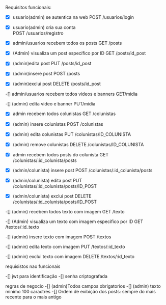 Requisitos funcionais:
-[x] usuario(admin) se autentica na web
    POST /usuarios/login
-[x] usuario(admin) cria sua conta  
    POST /usuarios/registro

-[x] admin/usuarios recebem todos os posts
    GET /posts

-[x] (Admin) visualiza um post específico por ID
    GET /posts/id_post

-[x] (admin)edita post
    PUT /posts/id_post

-[x] (admin)insere post
    POST /posts

-[x] (admin)exclui post
    DELETE /posts/id_post


-[] admin/usuarios recebem todos videos e banners
    GET/midia

-[] (admin) edita video e banner
    PUT/midia


-[x] admin recebem todos colunistas
    GET /colunistas

-[x] (admin) insere colunistas
    POST /colunistas

-[x] (admin) edita colunistas
    PUT /colunistas/ID_COLUNISTA

-[x] (admin) remove colunistas
    DELETE /colunistas/ID_COLUNISTA

-[x] admin recebem todos posts do colunista
    GET /colunistas/:id_colunista/posts

-[x] (admin/colunista) insere post
    POST /colunistas/:id_colunista/posts

-[x] (admin/colunista) edita post
    PUT /colunistas/:id_colunista/posts/ID_POST

-[x] (admin/colunista) exclui post
    DELETE /colunistas/:id_colunista/posts/ID_POST

    


-[] (admin) recebem todos texto com imagem
    GET /texto

-[] (Admin) visualiza um texto com imagem específico por ID
    GET /textos/:id_texto

-[] (admin) insere texto com imagem
    POST /textos

-[] (admin) edita texto com imagem
    PUT /textos/:id_texto

-[] (admin) exclui texto com imagem
    DELETE /textos/:id_texto




requisistos nao funcionais

-[] jwt para identificação
-[] senha criptografada


regras de negocio
-[] (admin)Todos campos obrigatorios
-[] (admin) texto minimo 100 caractres
-[]  Ordem de exibição dos posts: sempre do mais recente para o mais antigo
